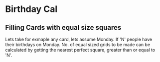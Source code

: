 # Birthday Cal

## Filling Cards with equal size squares

Lets take for exmaple any card, lets assume Monday. 
If 'N' people have their birthdays on Monday.
No. of equal sized grids to be made can be calculated by
getting the nearest perfect square, greater than or equal to 'N'.

